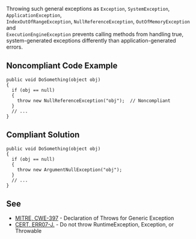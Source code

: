 
Throwing such general exceptions as `Exception`, `SystemException`, `ApplicationException`,<br>`IndexOutOfRangeException`, `NullReferenceException`, `OutOfMemoryException` and<br>`ExecutionEngineException` prevents calling methods from handling true, system-generated exceptions differently than application-generated<br>errors.

## Noncompliant Code Example


    public void DoSomething(object obj)
    {
      if (obj == null)
      {
        throw new NullReferenceException("obj");  // Noncompliant
      }
      // ...
    }


## Compliant Solution


    public void DoSomething(object obj)
    {
      if (obj == null)
      {
        throw new ArgumentNullException("obj");
      }
      // ...
    }


## See

- [MITRE, CWE-397](http://cwe.mitre.org/data/definitions/397.html) - Declaration of Throws for Generic Exception
- [CERT, ERR07-J.](https://www.securecoding.cert.org/confluence/x/BoB3AQ) - Do not throw RuntimeException, Exception, or Throwable<br>

